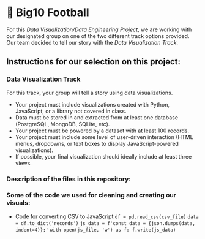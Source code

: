 # :football: Big10 Football
For this *Data Visualization/Data Engineering Project*, we are working with our designated group on one of the two different track options provided. Our team decided to tell our story with the *Data Visualization Track*.



## Instructions for our selection on this project:

### Data Visualization Track
For this track, your group will tell a story using data visualizations.
* Your project must include visualizations created with Python, JavaScript, or a library not covered in class.
* Data must be stored in and extracted from at least one database (PostgreSQL, MongoDB, SQLite, etc).
* Your project must be powered by a dataset with at least 100 records.
* Your project must include some level of user-driven interaction (HTML menus, dropdowns, or text boxes to display JavaScript-powered visualizations).
* If possible, your final visualization should ideally include at least three views.

### Description of the files in this repository:


### Some of the code we used for cleaning and creating our visuals:

- Code for converting CSV to JavaScript
`df = pd.read_csv(csv_file)`
`data = df.to_dict('records')`
`js_data = f'const data = {json.dumps(data, indent=4)};'`
`with open(js_file, 'w') as f:
        f.write(js_data)
`




